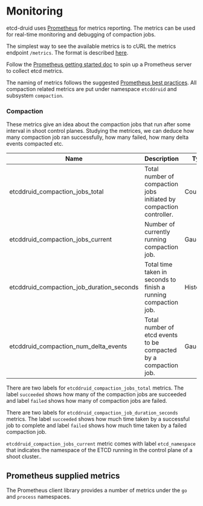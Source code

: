 # Monitoring

etcd-druid uses [Prometheus][prometheus] for metrics reporting. The metrics can be used for real-time monitoring and debugging of compaction jobs.

The simplest way to see the available metrics is to cURL the metrics endpoint `/metrics`. The format is described [here](http://prometheus.io/docs/instrumenting/exposition_formats/).

Follow the [Prometheus getting started doc][prometheus-getting-started] to spin up a Prometheus server to collect etcd metrics.

The naming of metrics follows the suggested [Prometheus best practices][prometheus-naming]. All compaction related metrics are put under namespace `etcddruid` and subsystem `compaction`.

### Compaction

These metrics give an idea about the compaction jobs that run after some interval in shoot control planes. Studying the metrices, we can deduce how many compaction job ran successfully, how many failed, how many delta events compacted etc.

| Name | Description | Type |
|------|-------------|------|
| etcddruid_compaction_jobs_total | Total number of compaction jobs initiated by compaction controller. | Counter |
| etcddruid_compaction_jobs_current | Number of currently running compaction job. | Gauge |
| etcddruid_compaction_job_duration_seconds | Total time taken in seconds to finish a running compaction job. | Histogram |
| etcddruid_compaction_num_delta_events | Total number of etcd events to be compacted by a compaction job. | Gauge |

There are two labels for `etcddruid_compaction_jobs_total` metrics. The label `succeeded` shows how many of the compaction jobs are succeeded and label `failed` shows how many of compaction jobs are failed.

There are two labels for `etcddruid_compaction_job_duration_seconds` metrics. The label `succeeded` shows how much time taken by a successful job to complete and label `failed` shows how much time taken by a failed compaction job.

`etcddruid_compaction_jobs_current` metric comes with label `etcd_namespace` that indicates the namespace of the ETCD running in the control plane of a shoot cluster..


## Prometheus supplied metrics

The Prometheus client library provides a number of metrics under the `go` and `process` namespaces.

[glossary-proposal]: learning/glossary.md#proposal
[prometheus]: http://prometheus.io/
[prometheus-getting-started]: http://prometheus.io/docs/introduction/getting_started/
[prometheus-naming]: http://prometheus.io/docs/practices/naming/
